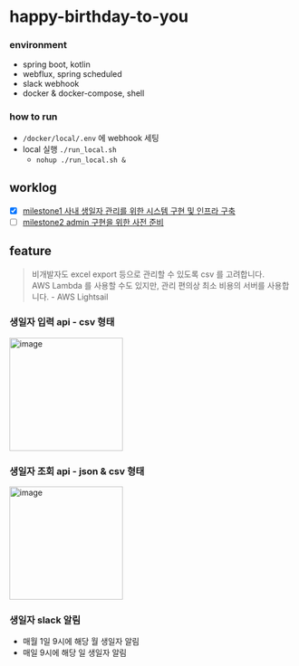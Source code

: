 # happy-birthday-to-you

### environment

- spring boot, kotlin
- webflux, spring scheduled
- slack webhook
- docker & docker-compose, shell

### how to run

- `/docker/local/.env` 에 webhook 세팅
- local 실행 `./run_local.sh`
    - `nohup ./run_local.sh &`

## worklog

- [x] [milestone1 사내 생일자 관리를 위한 시스템 구현 및 인프라 구축](https://github.com/Hyune-s-lab/happy-birthday-to-you/wiki/milestone1-%EC%82%AC%EB%82%B4-%EC%83%9D%EC%9D%BC%EC%9E%90-%EA%B4%80%EB%A6%AC%EB%A5%BC-%EC%9C%84%ED%95%9C-%EC%8B%9C%EC%8A%A4%ED%85%9C-%EA%B5%AC%ED%98%84-%EB%B0%8F-%EC%9D%B8%ED%94%84%EB%9D%BC-%EA%B5%AC%EC%B6%95)
- [ ] [milestone2 admin 구현을 위한 사전 준비](https://github.com/Hyune-s-lab/happy-birthday-to-you/wiki/milestone2---admin-%EA%B5%AC%ED%98%84%EC%9D%84-%EC%9C%84%ED%95%9C-%EC%82%AC%EC%A0%84-%EC%A4%80%EB%B9%84)

## feature

> 비개발자도 excel export 등으로 관리할 수 있도록 csv 를 고려합니다.  
> AWS Lambda 를 사용할 수도 있지만, 관리 편의상 최소 비용의 서버를 사용합니다. - AWS Lightsail

### 생일자 입력 api - csv 형태

<img width="200" alt="image" src="https://user-images.githubusercontent.com/55722186/216890218-d4e39ea1-32cc-40bc-8adc-8d813413ec5c.png">

### 생일자 조회 api - json & csv 형태

<img width="200" alt="image" src="https://user-images.githubusercontent.com/55722186/216890479-72064af7-ec08-4f33-a42e-b259691b2286.png">

### 생일자 slack 알림

- 매월 1일 9시에 해당 월 생일자 알림
- 매일 9시에 해당 일 생일자 알림
